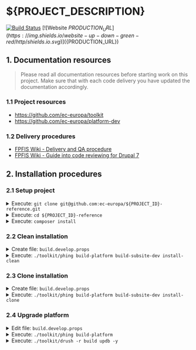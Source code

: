 # ${PROJECT_DESCRIPTION}

[![Build Status](https://drone.fpfis.eu/api/badges/ec-europa/${PROJECT_ID}-reference/status.svg)](https://drone.fpfis.eu/ec-europa/${PROJECT_ID}-reference) [![Website ${PRODUCTION_URL}](https://img.shields.io/website-up-down-green-red/http/shields.io.svg)](${PRODUCTION_URL})

## 1. Documentation resources

> Please read all documentation resources before starting work on this project.
> Make sure that with each code delivery you have updated the documentation
> accordingly.

### 1.1 Project resources

* https://github.com/ec-europa/toolkit
* https://github.com/ec-europa/platform-dev

### 1.2 Delivery procedures

* [FPFIS Wiki - Delivery and QA procedure](https://webgate.ec.europa.eu/fpfis/wikis/display/MULTISITE/Delivery+and+QA+procedure)
* [FPFIS Wiki - Guide into code reviewing for Drupal 7](https://webgate.ec.europa.eu/fpfis/wikis/display/MULTISITE/Guide+into+code+reviewing+for+Drupal+7)

## 2. Installation procedures

### 2.1 Setup project

<details><summary>Execute: <code>git clone git@github.com:ec-europa/${PROJECT_ID}-reference.git</code></summary></details>
<details><summary>Execute: <code>cd ${PROJECT_ID}-reference</code></summary></details>
<details><summary>Execute: <code>composer install</code></summary></details>

### 2.2 Clean installation

<details><summary>Create file: <code>build.develop.props</code></summary><p>
Depending on your environment you need to set the following properties.
Connection settings or secrets should never be committed or pushed to GitHub!

```ini
project.url.base = http://localhost
solr.host = 127.0.0.1
mysql.host = 127.0.0.1
```
</p></details>

<details><summary>Execute: <code>./toolkit/phing build-platform build-subsite-dev install-clean</code></summary></details>

### 2.3 Clone installation

<details><summary>Create file: <code>build.develop.props</code></summary><p>
Depending on your environment you need to set the following properties.
Connection settings or secrets should never be committed or pushed to GitHub!

```ini
db.dl.username = <project-id>
db.dl.password = <password>
```
</p></details>
<details><summary>Execute: <code>./toolkit/phing build-platform build-subsite-dev install-clone</code></summary></details>

### 2.4 Upgrade platform

<details><summary>Edit file: <code>build.develop.props</code></summary><p>
Change the build property `platform.package.version` to the next major version.

```ini
platform.package.reference = 2.5
```
</p></details>
<details><summary>Execute: <code>./toolkit/phing build-platform</code></summary></details>
<details><summary>Execute: <code>./toolkit/drush -r build updb -y</code></summary></details>
